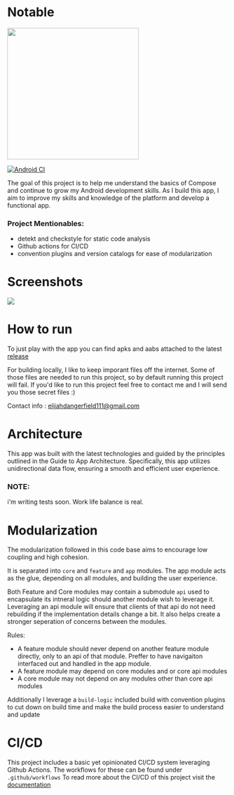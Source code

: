 # Notable

<img src="https://user-images.githubusercontent.com/45648517/218002812-154a6b51-c36d-4eba-8779-ab3129ca6b72.png"  width="300" height="300">

[![Android CI](https://github.com/Elijah-Dangerfield/Notable/actions/workflows/on_pr.yml/badge.svg?branch=main)](https://github.com/Elijah-Dangerfield/Notable/actions/workflows/on_pr.yml)


The goal of this project is to help me understand the basics of Compose and continue to grow my Android development skills. As I build this app, I aim to improve my skills and knowledge of the platform and develop a functional app.

### Project Mentionables: 
- detekt and checkstyle for static code analysis
- Github actions for CI/CD
- convention plugins and version catalogs for ease of modularization

# Screenshots
![](https://user-images.githubusercontent.com/45648517/218001548-270e9fff-c00a-44b7-a15d-80f2683e7ab2.png)

# How to run

To just play with the app you can find apks and aabs attached to the latest [release](https://github.com/Elijah-Dangerfield/Notable/releases)

For building locally, I like to keep imporant files off the internet. Some of those files are needed to run this project, so by default running this project will fail. If you'd like to run this project feel free to contact me and I will send you those secret files :) 

Contact info : elijahdangerfield111@gmail.com



# Architecture

This app was built with the latest technologies and guided by the principles outlined in the Guide to App Architecture. Specifically, this app utilizes unidirectional data flow, ensuring a smooth and efficient user experience.

### NOTE: 
i'm writing tests soon. Work life balance is real. 

# Modularization

The modularization followed in this code base aims to encourage low coupling and high cohesion. 

It is separated into `core` and `feature` and `app` modules. The app module acts as the glue, depending on all modules, and building the user experience. 

Both Feature and Core modules may contain a submodule `api` used to encapsulate its intneral logic should another module wish to leverage it. Leveraging an api module will ensure that clients of that api do not need rebuilding if the implementation details change a bit. It also helps create a stronger seperation of concerns between the modules. 

Rules:
- A feature module should never depend on another feature module directly, only to an api of that module. Preffer to have navigaiton interfaced out and handled in the app module. 
- A feature module may depend on core modules and or core api modules
- A core module may not depend on any modules other than core api modules 

Additionally I leverage a `build-logic` included build with convention plugins to cut down on build time and make the build process easier to understand and update

# CI/CD

This project includes a basic yet opinionated CI/CD system leveraging Github Actions.
The workflows for these can be found under `.github/workflows`
To read more about the CI/CD of this project visit the [documentation](https://github.com/Elijah-Dangerfield/notable/blob/main/docs/ci.md)

